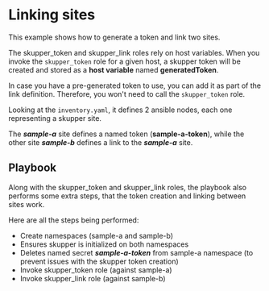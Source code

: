 # Linking sites

This example shows how to generate a token and link two sites.

The skupper_token and skupper_link roles rely on host variables.
When you invoke the `skupper_token` role for a given host, a skupper
token will be created and stored as a **host variable** named
**generatedToken**.

In case you have a pre-generated token to use, you can add it as part
of the link definition. Therefore, you won't need to call the `skupper_token` role.

Looking at the `inventory.yaml`, it defines 2 ansible nodes, each one
representing a skupper site.

The **_sample-a_** site defines a named token (**sample-a-token**), while
the other site **_sample-b_** defines a link to the **_sample-a_** site.

## Playbook

Along with the skupper_token and skupper_link roles, the playbook also 
performs some extra steps, that the token creation and linking between
sites work.

Here are all the steps being performed:

* Create namespaces (sample-a and sample-b)
* Ensures skupper is initialized on both namespaces
* Deletes named secret **_sample-a-token_** from sample-a namespace
  (to prevent issues with the skupper token creation)
* Invoke skupper_token role (against sample-a)
* Invoke skupper_link role (against sample-b)

